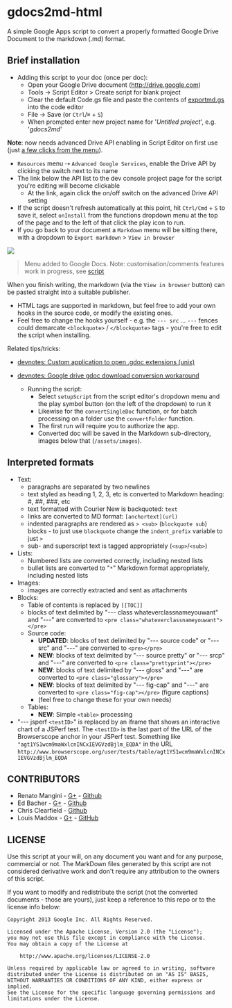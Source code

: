 gdocs2md-html
=============

A simple Google Apps script to convert a properly formatted Google Drive Document to the markdown (.md) format.

## Brief installation

  * Adding this script to your doc (once per doc):
    * Open your Google Drive document (http://drive.google.com)
    * Tools -> Script Editor > Create script for blank project
    * Clear the default Code.gs file and paste the contents of [exportmd.gs](https://raw.githubusercontent.com/lmmx/gdocs2md-html/master/exportmd.gs) into the code editor
    * File -> Save (or `Ctrl`/`⌘` + `S`)
    * When prompted enter new project name for '*Untitled project*', e.g. '*gdocs2md*'

**Note**: now needs advanced Drive API enabling in Script Editor on first use (just [a few clicks from the menu](https://github.com/lmmx/devnotes/wiki/Enabling-advanced-Drive-API)).

* `Resources` menu ⇢ `Advanced Google Services`, enable the Drive API by clicking the switch next to its name
* The link below the API list to the dev console project page for the script you're editing will become clickable
  * At the link, again click the on/off switch on the advanced Drive API setting
* If the script doesn't refresh automatically at this point, hit `Ctrl/Cmd` + `S` to save it, select `onInstall` from the functions dropdown menu at the top of the page and to the left of that click the play icon to run.
* If you go back to your document a `Markdown` menu will be sitting there, with a dropdown to `Export markdown` > `View in browser`

![](https://github.com/lmmx/gdocs2md-html/blob/master/menu.png?raw=true)

> Menu added to Google Docs. Note: customisation/comments features work in progress, see [script](https://github.com/lmmx/gdocs2md-html/blob/master/exportmd.gs)

When you finish writing, the markdown (via the `View in browser` button) can be pasted straight into a suitable publisher.

  * HTML tags are supported in markdown, but feel free to add your own hooks in the source code, or modify the existing ones.
  * Feel free to change the hooks yourself - e.g. the `--- src` ... `---` fences could demarcate `<blockquote>` / `</blockquote>` tags - you're free to edit the script when installing.

Related tips/tricks:

* [devnotes: Custom application to open .gdoc extensions (unix)](https://github.com/lmmx/devnotes/wiki/Custom-application-to-open-.gdoc-extensions)
* [devnotes: Google drive gdoc download conversion workaround](https://github.com/lmmx/devnotes/wiki/Google-drive-gdoc-download-conversion-workaround)

  * Running the script:
    - Select `setupScript` from the script editor's dropdown menu and the play symbol button (on the left of the dropdown) to run it
    - Likewise for the `convertSingleDoc` function, or for batch processing on a folder use the `convertFolder` function.
    - The first run will require you to authorize the app.
    - Converted doc will be saved in the Markdown sub-directory, images below that (`/assets/images`).


## Interpreted formats
  * Text:
    * paragraphs are separated by two newlines
    * text styled as heading 1, 2, 3, etc is converted to Markdown heading: #, ##, ###, etc
    * text formatted with Courier New is backquoted: ``text``
    * links are converted to MD format: `[anchortext](url)`
    * indented paragraphs are rendered as `> <sub>` (`blockquote sub`) blocks - to just use `blockquote` change the `indent_prefix` variable to just `> `
    * sub- and superscript text is tagged appropriately (`<sup>`/`<sub>`)
  * Lists:
    * Numbered lists are converted correctly, including nested lists
    * bullet lists are converted to "`*`" Markdown format appropriately, including nested lists
  * Images:
    * images are correctly extracted and sent as attachments
  * Blocks:
    * Table of contents is replaced by `[[TOC]]`
    * blocks of text delimited by "--- class whateverclassnameyouwant" and "---" are converted to `<pre class="whateverclassnameyouwant"></pre>` 
    * Source code: 
      * **UPDATED**: blocks of text delimited by "--- source code" or "--- src" and "---" are converted to `<pre></pre>`
      * **NEW**: blocks of text delimited by "--- source pretty" or "--- srcp" and "---" are converted to `<pre class="prettyprint"></pre>`
      * **NEW**: blocks of text delimited by "--- gloss" and "---" are converted to `<pre class="glossary"></pre>`
      * **NEW**: blocks of text delimited by "--- fig-cap" and "---" are converted to `<pre class="fig-cap"></pre>` (figure captions)
       * (feel free to change these for your own needs)
    * Tables:
      * **NEW**: Simple `<table>` processing
  * "--- jsperf `<testID>`" is replaced by an iframe that shows an interactive chart of a JSPerf test. The `<testID>` is the last part of the URL of the Browserscope anchor in your JSPerf test. Something like `"agt1YS1wcm9maWxlcnINCxIEVGVzdBjlm_EQDA"` in the URL `http://www.browserscope.org/user/tests/table/agt1YS1wcm9maWxlcnINCxIEVGVzdBjlm_EQDA`
 


## CONTRIBUTORS

* Renato Mangini - [G+](//google.com/+renatomangini) - [Github](//github.com/mangini)
* Ed Bacher - [G+](//plus.google.com/106923847899206957842) - [Github](//github.com/evbacher)
* Chris Clearfield - [Github](https://github.com/clearf)
* Louis Maddox - [G+](https://plus.google.com/u/0/+LouisMaddox) - [GitHub](https://github.com/lmmx)

## LICENSE

Use this script at your will, on any document you want and for any purpose, commercial or not. 
The MarkDown files generated by this script are not considered derivative work and 
don't require any attribution to the owners of this script. 

If you want to modify and redistribute the script (not the converted documents - those are yours), 
just keep a reference to this repo or to the license info below:

```
Copyright 2013 Google Inc. All Rights Reserved.

Licensed under the Apache License, Version 2.0 (the "License");
you may not use this file except in compliance with the License.
You may obtain a copy of the License at

    http://www.apache.org/licenses/LICENSE-2.0

Unless required by applicable law or agreed to in writing, software
distributed under the License is distributed on an "AS IS" BASIS,
WITHOUT WARRANTIES OR CONDITIONS OF ANY KIND, either express or implied.
See the License for the specific language governing permissions and
limitations under the License.
```
